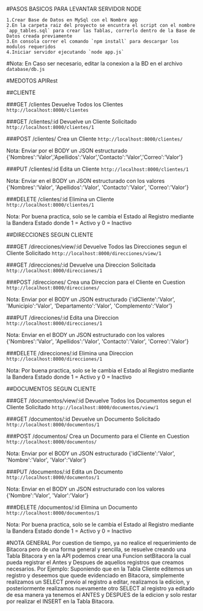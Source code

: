 #PASOS BASICOS PARA LEVANTAR SERVIDOR NODE

    1.Crear Base de Datos en MySql con el Nombre app
    2.En la carpeta raiz del proyecto se encuntra el script con el nombre `app_tables.sql` para crear las Tablas, correrlo dentro de la Base de Datos creada previamente
    3.En consola correr el comando `npm install` para descargar los modulos requeridos
    4.Iniciar servidor ejecutando `node app.js`

#Nota: En Caso ser necesario, editar la conexion a la BD en el archivo `database/db.js`

#MEDOTOS APIRest

##CLIENTE

###GET /clientes
Devuelve Todos los Clientes `http://localhost:8000/clientes`

###GET /clientes/:id
Devuelve un Cliente Solicitado `http://localhost:8000/clientes/1`

###POST /clientes/
Crea un Cliente `http://localhost:8000/clientes/`

Nota: Enviar por el BODY un JSON estructurado {'Nombres':'Valor','Apellidos':'Valor','Contacto':'Valor','Correo':'Valor'}

###PUT /clientes/:id
Edita un Cliente `http://localhost:8000/clientes/1`

Nota: Enviar en el BODY un JSON estructurado con los valores {'Nombres':'Valor', 'Apellidos':'Valor', 'Contacto':'Valor', 'Correo':'Valor'}

###DELETE /clientes/:id
Elimina un Cliente `http://localhost:8000/clientes/1`

Nota: Por buena practica, solo se le cambia el Estado al Registro mediante la Bandera Estado donde 1 = Activo y 0 = Inactivo

##DIRECCIONES SEGUN CLIENTE

###GET /direcciones/view/:id
Devuelve Todos las Direcciones segun el Cliente Solicitado `http://localhost:8000/direcciones/view/1`

###GET /direcciones/:id
Devuelve una Direccion Solicitada `http://localhost:8000/direcciones/1`

###POST /direcciones/
Crea una Direccion para el Cliente en Cuestion `http://localhost:8000/direcciones/`

Nota: Enviar por el BODY un JSON estructurado {'idCliente':'Valor', 'Municipio':'Valor', 'Departamento':'Valor', 'Complemento':'Valor'}

###PUT /direcciones/:id
Edita una Direccion `http://localhost:8000/direcciones/1`

Nota: Enviar en el BODY un JSON estructurado con los valores {'Nombres':'Valor', 'Apellidos':'Valor', 'Contacto':'Valor', 'Correo':'Valor'}

###DELETE /direcciones/:id
Elimina una Direccion `http://localhost:8000/direcciones/1`

Nota: Por buena practica, solo se le cambia el Estado al Registro mediante la Bandera Estado donde 1 = Activo y 0 = Inactivo

##DOCUMENTOS SEGUN CLIENTE

###GET /documentos/view/:id
Devuelve Todos los Documentos segun el Cliente Solicitado `http://localhost:8000/documentos/view/1`

###GET /documentos/:id
Devuelve un Documento Solicitado `http://localhost:8000/documentos/1`

###POST /documentos/
Crea un Documento para el Cliente en Cuestion `http://localhost:8000/documentos/`

Nota: Enviar por el BODY un JSON estructurado {'idCliente':'Valor', 'Nombre':'Valor', 'Valor':'Valor'}

###PUT /documentos/:id
Edita un Documento `http://localhost:8000/documentos/1`

Nota: Enviar en el BODY un JSON estructurado con los valores {'Nombre':'Valor', 'Valor':'Valor'}

###DELETE /documentos/:id
Elimina un Documento `http://localhost:8000/documentos/1`

Nota: Por buena practica, solo se le cambia el Estado al Registro mediante la Bandera Estado donde 1 = Activo y 0 = Inactivo

#NOTA GENERAL
Por cuestion de tiempo, ya no realice el requerimiento de Bitacora pero de una forma general y sencilla, se resuelve creando una Tabla Bitacora y en la API podemos crear una Funcion setBitacora la cual pueda registrar el Antes y Despues de aquellos registros que creamos necesarios.
Por Ejemplo: Suponiendo que en la Tabla Cliente editemos un registro y deseemos que quede evidenciado en Bitacora, simplemente realizamos un SELECT previo al registro a editar, realizamos la edicion, y posteriormente realizamos nuevamente otro SELECT al registro ya editado de esa manera ya tenemos el ANTES y DESPUES de la edicion y solo restar por realizar el INSERT en la Tabla Bitacora.
